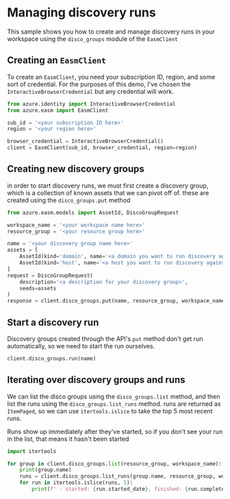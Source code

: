 # Managing discovery runs

This sample shows you how to create and manage discovery runs in your workspace using the `disco_groups` module of the `EasmClient` 

## Creating an `EasmClient`

To create an `EasmClient`, you need your subscription ID, region, and some sort of credential. For the purposes of this demo, I've chosen the `InteractiveBrowserCredential` but any credential will work.

```python 
from azure.identity import InteractiveBrowserCredential
from azure.easm import EasmClient

sub_id = '<your subscription ID here>'
region = '<your region here>'

browser_credential = InteractiveBrowserCredential()
client = EasmClient(sub_id, browser_credential, region=region)
```

## Creating new discovery groups

in order to start discovery runs, we must first create a discovery group, which is a collection of known assets that we can pivot off of. these are created using the `disco_groups.put` method
```python
from azure.easm.models import AssetId, DiscoGroupRequest

workspace_name = '<your workspace name here>'
resource_group = '<your resource group here>'

name = '<your discovery group name here>'
assets = [
    AssetId(kind='domain', name='<a domain you want to run discovery against>'),
    AssetId(kind='host', name='<a host you want to run discovery against>')
]
request = DiscoGroupRequest(
	description='<a description for your discovery group>', 
	seeds=assets
)
response = client.disco_groups.put(name, resource_group, workspace_name, request)
```

## Start a discovery run

Discovery groups created through the API's `put` method don't get run automatically, so we need to start the run ourselves.

```python
client.disco_groups.run(name)
```

## Iterating over discovery groups and runs

We can list the disco groups using the `disco_groups.list` method, and then list the runs using the `disco_groups.list_runs` method. runs are returned as `ItemPaged`, so we can use `itertools.islice` to take the top 5 most recent runs.

Runs show up immediately after they've started, so if you don't see your run in the list, that means it hasn't been started

``` python
import itertools

for group in client.disco_groups.list(resource_group, workspace_name):
    print(group.name)
    runs = client.disco_groups.list_runs(group.name, resource_group, workspace_name)
    for run in itertools.islice(runs, 5):
        print(f' - started: {run.started_date}, finished: {run.completed_date}, assets found: {run.total_assets_found_count}')
```

